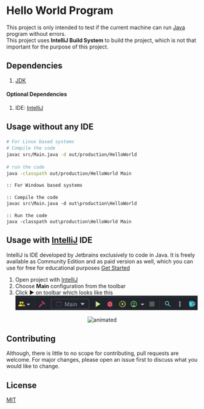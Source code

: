 # Hello World Program

This project is only intended to test if the current machine can
run [Java](https://en.wikipedia.org/wiki/Java_(programming_language)) program without errors. <br>
This project uses **IntelliJ Build System** to build the project, which is not that important for the purpose of this
project.

## Dependencies

1. [JDK](https://www.oracle.com/java/technologies/downloads/)

#### Optional Dependencies

1. IDE: [IntelliJ](https://www.jetbrains.com/idea/)

## Usage without any IDE

```bash
# For Linux based systems
# Compile the code
javac src/Main.java -d out/production/HelloWorld

# run the code
java -classpath out/production/HelloWorld Main
```

```
:: For Windows based systems

:: Compile the code
javac src\Main.java -d out\production\HelloWorld

:: Run the code
java -classpath out\production\HelloWorld Main
```

## Usage with [IntelliJ](https://www.jetbrains.com/idea/) IDE

IntelliJ is IDE developed by Jetbrains exclusively to code in Java. It is freely available as Community Edition and as
paid version as well, which you can use for free for educational
purposes [Get Started](https://www.jetbrains.com/community/education/#students)

1. Open project with [IntelliJ](https://www.jetbrains.com/idea/)
2. Choose **Main** configuration from the toolbar
3. Click ▶ on toolbar which looks like this ![toolbar](readme_assets/toolbar.png)

<p align="center">
    <img src="readme_assets/demo.gif" alt="animated" />
</p>

## Contributing

Although, there is little to no scope for contributing, pull requests are welcome. For major changes, please open an
issue first to discuss what you would like to change.

## License

[MIT](LICENSE.txt)
